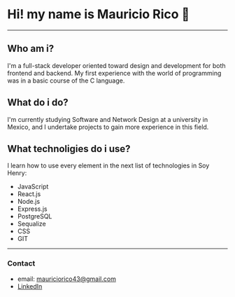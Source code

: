 # Hi! my name is Mauricio Rico 👋
---
## Who am i?
I'm a full-stack developer oriented toward design and development for both frontend and backend. 
My first experience with the world of programming was in a basic course of the C language.

## What do i do?
I'm currently studying Software and Network Design at a university in Mexico, and I undertake projects to gain more experience in this field.

## What technoligies do i use?
I learn how to use every element in the next list of technologies in Soy Henry:
* JavaScript
* React.js
* Node.js
* Express.js
* PostgreSQL
* Sequalize
* CSS
* GIT
---
### Contact
* email: mauriciorico43@gmail.com
* [LinkedIn](https://www.linkedin.com/in/mauricio-yael-rico-v%C3%A1zquez-990908154)
